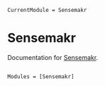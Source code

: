 ```@meta
CurrentModule = Sensemakr
```

# Sensemakr

Documentation for [Sensemakr](https://github.com/d2cml-ai/Sensemakr.jl).

```@index
```

```@autodocs
Modules = [Sensemakr]
```

